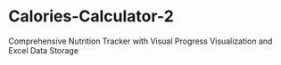 # Calories-Calculator-2
Comprehensive Nutrition Tracker with Visual Progress Visualization and Excel Data Storage
